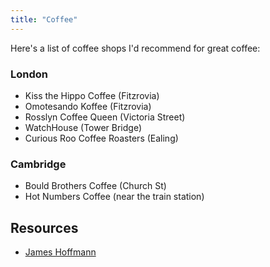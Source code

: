 ```yaml
---
title: "Coffee"
---
```


Here's a list of coffee shops I'd recommend for great coffee:

<!-- truncate -->

### London

- Kiss the Hippo Coffee (Fitzrovia)
- Omotesando Koffee (Fitzrovia)
- Rosslyn Coffee Queen (Victoria Street)
- WatchHouse (Tower Bridge)
- Curious Roo Coffee Roasters (Ealing)

### Cambridge

- Bould Brothers Coffee (Church St)
- Hot Numbers Coffee (near the train station)

## Resources

- [James Hoffmann](https://www.youtube.com/channel/UCMb0O2CdPBNi-QqPk5T3gsQ)
